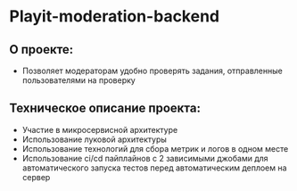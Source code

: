 # Playit-moderation-backend

## О проекте:
- Позволяет модераторам удобно проверять задания, отправленные пользователями на проверку


## Техническое описание проекта:
- Участие в микросервисной архитектуре
- Использование луковой архитектуры
- Использование технологий для сбора метрик и логов в одном месте
- Использование ci/cd пайплайнов с 2 зависимыми джобами для автоматического запуска тестов перед автоматическим деплоем на сервер
